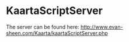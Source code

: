 # KaartaScriptServer

The server can be found here: http://www.evan-sheen.com/Kaarta/kaartaScriptServer.php
